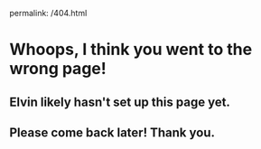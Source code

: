 permalink: /404.html

# Whoops, I think you went to the wrong page!
## Elvin likely hasn't set up this page yet.
## Please come back later! Thank you.
